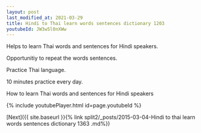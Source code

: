 ```yaml
---
layout: post
last_modified_at: 2021-03-29
title: Hindi to Thai learn words sentences dictionary 1203 
youtubeId: JW3w5l0nXWw
---
```

 
 
Helps to learn Thai words and sentences for Hindi speakers.

Opportunitiy to repeat the words sentences. 

Practice Thai language. 
 
10 minutes practice every day. 
 
How to learn Thai words and sentences for Hindi speakers 
 
{% include youtubePlayer.html id=page.youtubeId %}
 
 
[Next]({{ site.baseurl }}{% link  split2/_posts/2015-03-04-Hindi to thai learn words sentences dictionary 1363 .md%})
 
